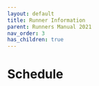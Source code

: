 ```yaml
---
layout: default
title: Runner Information
parent: Runners Manual 2021
nav_order: 3
has_children: true
---
```


# Schedule
